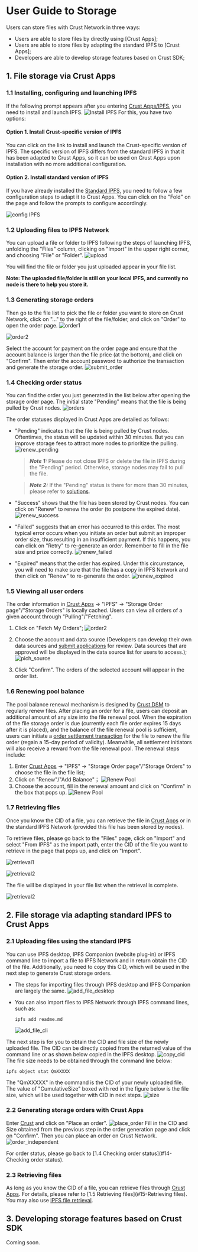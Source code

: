 # User Guide to Storage

Users can store files with Crust Network in three ways:
* Users are able to store files by directly using [Crust Apps];
* Users are able to store files by adapting the standard IPFS to [Crust Apps];
* Developers are able to develop storage features based on Crust SDK;

## 1. File storage via Crust Apps

### 1.1 Installing, configuring and launching IPFS
If the following prompt appears after you entering [Crust Apps/IPFS](https://apps.crust.network/#/storage), you need to install and launch IPFS.
![Install IPFS](https://crust-data.oss-cn-shanghai.aliyuncs.com/wiki/storage/installIPFS)
For this, you have two options:

#### Option 1. Install Crust-specific version of IPFS
You can click on the link to install and launch the Crust-specific version of IPFS. The specific version of IPFS differs from the standard IPFS in that it has been adapted to Crust Apps, so it can be used on Crust Apps upon installation with no more additional configuration.

#### Option 2. Install standard version of IPFS
If you have already installed the [Standard IPFS](https://ipfs.io/#install), you need to follow a few configuration steps to adapt it to Crust Apps.
You can click on the "Fold" on the page and follow the prompts to configure accordingly.

![config IPFS](https://crust-data.oss-cn-shanghai.aliyuncs.com/wiki/storage/configIPFS.png)

### 1.2 Uploading files to IPFS Network

You can upload a file or folder to IPFS following the steps of launching IPFS, unfolding the "Files" column, clicking on "Import" in the upper right corner, and choosing "File" or "Folder".
![upload](https://crust-data.oss-cn-shanghai.aliyuncs.com/wiki/storage/upload.png)

You will find the file or folder you just uploaded appear in your file list.

**Note: The uploaded file/folder is still on your local IPFS, and currently no node is there to help you store it.**

### 1.3 Generating storage orders
Then go to the file list to pick the file or folder you want to store on Crust Network, click on "..." to the right of the file/folder, and click on "Order" to open the order page.
![order1](https://crust-data.oss-cn-shanghai.aliyuncs.com/wiki/storage/order_1.png)

![order2](https://crust-data.oss-cn-shanghai.aliyuncs.com/wiki/storage/order_2.png)

Select the account for payment on the order page and ensure that the account balance is larger than the file price (at the bottom), and click on "Confirm".
Then enter the account password to authorize the transaction and generate the storage order.
![submit_order](https://crust-data.oss-cn-shanghai.aliyuncs.com/wiki/storage/submit_order.png)

### 1.4 Checking order status

You can find the order you just generated in the list below after opening the storage order page. The initial state "Pending" means that the file is being pulled by Crust nodes.
![orders](https://crust-data.oss-cn-shanghai.aliyuncs.com/wiki/storage/orders.png)

The order statuses displayed in Crust Apps are detailed as follows:

* "Pending" indicates that the file is being pulled by Crust nodes. Oftentimes, the status will be updated within 30 minutes. But you can improve storage fees to attract more nodes to prioritize the pulling.
![renew_pending](https://crust-data.oss-cn-shanghai.aliyuncs.com/wiki/storage/renew_pending.png)

    > **_Note 1:_** Please do not close IPFS or delete the file in IPFS during the "Pending" period. Otherwise, storage nodes may fail to pull the file.

    > **_Note 2:_** If the "Pending" status is there for more than 30 minutes, please refer to [solutions]().

* "Success" shows that the file has been stored by Crust nodes. You can click on "Renew" to renew the order (to postpone the expired date).
![renew_success](https://crust-data.oss-cn-shanghai.aliyuncs.com/wiki/storage/renew_success.png)

* "Failed" suggests that an error has occurred to this order. The most typical error occurs when you initiate an order but submit an improper order size, thus resulting in an insufficient payment. If this happens, you can click on "Retry" to re-generate an order. Remember to fill in the file size and prize correctly.
![renew_failed](https://crust-data.oss-cn-shanghai.aliyuncs.com/wiki/storage/renew_failed.png)

* "Expired" means that the order has expired. Under this circumstance, you will need to make sure that the file has a copy in IPFS Network and then click on "Renew" to re-generate the order.
![renew_expired](https://crust-data.oss-cn-shanghai.aliyuncs.com/wiki/storage/renew_expired.png)

### 1.5 Viewing all user orders
The order information in [Crust Apps](https://apps.crust.network/#/storage) -> "IPFS" -> "Storage Order page"/"Storage Orders" is locally cached. Users can view all orders of a given account through "Pulling"/"Fetching".
1. Click on "Fetch My Orders";
   ![order2](https://crust-data.oss-cn-shanghai.aliyuncs.com/wiki/storage/fetch1.png)

2. Choose the account and data source (Developers can develop their own data sources and [submit applications](https://github.com/crustio/crust-apps/issues/new) for review. Data sources that are approved will be displayed in the data source list for users to access.);
   ![pich_source](https://crust-data.oss-cn-shanghai.aliyuncs.com/wiki/storage/pick_source1.png)

3. Click "Confirm". The orders of the selected account will appear in the order list.

   

### 1.6  Renewing pool balance
The pool balance renewal mechanism is designed by [Crust DSM](DSM.md) to regularly renew files. After placing an order for a file, users can deposit an additional amount of any size into the file renewal pool. When the expiration of the file storage order is due (currently each file order expires 15 days after it is placed), and the balance of the file renewal pool is sufficient, users can initiate a [order settlement transaction](orderSettlement.md) for the file to renew the file order (regain a 15-day period of validity). Meanwhile, all settlement initiators will also receive a reward from the file renewal pool. The renewal steps include:
   1. Enter [Crust Apps](https://apps.crust.network/#/storage) -> "IPFS" -> "Storage Order page"/"Storage Orders" to choose the file in the file list;
   2. Click on "Renew"/"Add Balance"；
    ![Renew Pool](https://crust-data.oss-cn-shanghai.aliyuncs.com/wiki/storage/renew_pool1.png)
   3. Choose the account, fill in the renewal amount and click on "Confirm" in the box that pops up.
![Renew Pool](https://crust-data.oss-cn-shanghai.aliyuncs.com/wiki/storage/add_balance1.png)

### 1.7 Retrieving files
Once you know the CID of a file, you can retrieve the file in [Crust Apps](https://apps.crust.network/#/storage/files) or in the standard IPFS Network (provided this file has been stored by nodes).

To retrieve files, please go back to the "Files" page, click on "Import" and select "From IPFS" as the import path, enter the CID of the file you want to retrieve in the page that pops up, and click on "Import".

![retrieval1](https://crust-data.oss-cn-shanghai.aliyuncs.com/wiki/storage/retrieval1.png)

![retrieval2](https://crust-data.oss-cn-shanghai.aliyuncs.com/wiki/storage/retrieval2.png)

The file will be displayed in your file list when the retrieval is complete.

![retrieval2](https://crust-data.oss-cn-shanghai.aliyuncs.com/wiki/storage/retrieved.png)

## 2. File storage via adapting standard IPFS to Crust Apps 
### 2.1 Uploading files using the standard IPFS
You can use IPFS desktop, IPFS Companion (website plug-in) or IPFS command line to import a file to IPFS Network and in return obtain the CID of the file. Additionally, you need to copy this CID, which will be used in the next step to generate Crust storage orders.

* The steps for importing files through IPFS desktop and IPFS Companion are largely the same.
    ![add_file_desktop](https://crust-data.oss-cn-shanghai.aliyuncs.com/wiki/storage/add_file1.png)

* You can also import files to IPFS Network through IPFS command lines, such as:
    ```shell
    ipfs add readme.md
    ```
    ![add_file_cli](https://crust-data.oss-cn-shanghai.aliyuncs.com/wiki/storage/add_file2.png)

The next step is for you to obtain the CID and file size of the newly uploaded file. The CID can be directly copied from the returned value of the command line or as shown below copied in the IPFS desktop.
    ![copy_cid](https://crust-data.oss-cn-shanghai.aliyuncs.com/wiki/storage/copy_cid.png)
The file size needs to be obtained through the command line below:

```shell
ipfs object stat QmXXXXX
```
The "QmXXXXX" in the command is the CID of your newly uploaded file. The value of "CumulativeSize" boxed with red in the figure below is the file size, which will be used together with CID in next steps.
    ![size](https://crust-data.oss-cn-shanghai.aliyuncs.com/wiki/storage/size.png)



### 2.2 Generating storage orders with Crust Apps
Enter [Crust](https://apps.crust.network/#/storage/market) and click on "Place an order".
    ![place_order](https://crust-data.oss-cn-shanghai.aliyuncs.com/wiki/storage/place_order.png)
Fill in the CID and Size obtained from the previous step in the order generation page and click on "Confirm". Then you can place an order on Crust Network.
    ![order_independent](https://crust-data.oss-cn-shanghai.aliyuncs.com/wiki/storage/order_independent.png)

For order status, please go back to [1.4 Checking order status](#14-Checking order status). 

### 2.3 Retrieving files
As long as you know the CID of a file, you can retrieve files through [Crust Apps](https://apps.crust.network/#/storage/files). For details, please refer to [1.5 Retrieving files](#15-Retrieving files). You may also use [IPFS file retrieval](https://dweb-primer.ipfs.io/avenues-for-access/retrieve-from-peer).

## 3. Developing storage features based on Crust SDK
Coming soon.
